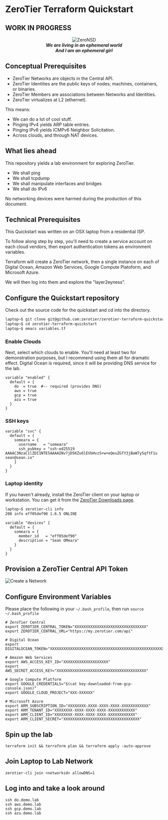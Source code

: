 # ZeroTier Terraform Quickstart

## WORK IN PROGRESS

<p align="center">
<img src="https://avatars.githubusercontent.com/u/4173285?s=200&v=4" alt="ZeroNSD" /><br/>
<b><i>
We are living in an ephemeral world<br/>
And I am an ephemeral girl<br/>
</i></b>
</p>

## Conceptual Prerequisites

* ZeroTier Networks are objects in the Central API.
* ZeroTier Identities are the public keys of nodes; machines, containers, or binaries.
* ZeroTier Members are associations between Networks and Identities.
* ZeroTier virtualizes at L2 (ethernet).

This means:

* We can do a lot of cool stuff.
* Pinging IPv4 yields ARP table entries.
* Pinging IPv6 yields ICMPv6 Neighbor Solicitation.
* Across clouds, and through NAT devices.

## What lies ahead

This repository yields a lab environment for exploring ZeroTier.

- We shall ping
- We shall tcpdump
- We shall manipulate interfaces and bridges
- We shall do IPv6

No networking devices were harmed during the production of
this document.

## Technical Prerequisites

This Quickstart was written on an OSX laptop from a residential ISP. 

To follow along step by step, you'll need to create a service account
on each cloud vendors, then export authentication tokens as
environment variables.

Terraform will create a ZeroTier network, then a single instance on
each of Digital Ocean, Amazon Web Services, Google Compute Platoform,
and Microsoft Azure. 

We will then log into them and explore the "layer2eyness".

## Configure the Quickstart repository

Check out the source code for the quickstart and cd into the
directory.

```bash
laptop~$ git clone git@github.com:zerotier/zerotier-terraform-quickstart.git
laptop~$ cd zerotier-terraform-quickstart
laptop~$ emacs variables.tf
```

### Enable Clouds

Next, select which clouds to enable. You'll need at least two for
demonstration purposes, but I recommend using them all for dramatic
effect. Digital Ocean is required, since it will be providing DNS
service for the lab.

```hcl
variable "enabled" {
  default = {
    do  = true  #-- required (provides DNS)
    aws = true
    gcp = true
    azu = true
  }
}
```

### SSH keys

```hcl
variable "svc" {
  default = {
    someara = {
      username   = "someara"
      ssh_pubkey = "ssh-ed25519 AAAAC3NzaC1lZDI1NTE5AAAAINv7jD5KZu6lEVbHvzS+w+eQeuZGfY3jBaW7y5qftF1u sean@sean.io"
    }
  }
}
```

### Laptop identity

If you haven't already, install the ZeroTier client on your laptop or
workstation. You can get it from the [ZeroTier Downloads page](https://www.zerotier.com/download/).

```bash
laptop~$ zerotier-cli info
200 info eff05def90 1.6.5 ONLINE
```

```hcl
variable "devices" {
  default = {
    someara = {
      member_id   = "eff05def90"
      description = "Sean OMeara"
    }
  }
}
```

## Provision a ZeroTier Central API Token

![Create a Network](https://i.imgur.com/3GDoBaF.png)

## Configure Environment Variables

Please place the following in your ```~/.bash_profile```, then run ```source ~/.bash_profile```

```
# ZeroTier Central
export ZEROTIER_CENTRAL_TOKEN="XXXXXXXXXXXXXXXXXXXXXXXXXXXXXXXX"
export ZEROTIER_CENTRAL_URL="https://my.zerotier.com/api"

# Digital Ocean
export DIGITALOCEAN_TOKEN="XXXXXXXXXXXXXXXXXXXXXXXXXXXXXXXXXXXXXXXXXXXXXXXXXXXXXXXXXXXXXXXX"

# Amazon Web Services
export AWS_ACCESS_KEY_ID="XXXXXXXXXXXXXXXXXXXX"
export AWS_SECRET_ACCESS_KEY="XXXXXXXXXXXXXXXXXXXXXXXXXXXXXXXXXXXXXXXX"

# Google Compute Platform
export GOOGLE_CREDENTIALS="$(cat key-downloaded-from-gcp-console.json)"
export GOOGLE_CLOUD_PROJECT="XXX-XXXXXX"

# Microsoft Azure
export ARM_SUBSCRIPTION_ID="XXXXXXXX-XXXX-XXXX-XXXX-XXXXXXXXXXXX"
export ARM_TENANT_ID="XXXXXXXX-XXXX-XXXX-XXXX-XXXXXXXXXXXX"
export ARM_CLIENT_ID="XXXXXXXX-XXXX-XXXX-XXXX-XXXXXXXXXXXX"
export ARM_CLIENT_SECRET="XXXXXXXXXXXXXXXXXXXXXXXXXXXXXXXXXX"
```

## Spin up the lab

```
terraform init && terraform plan && terraform apply -auto-approve
```

## Join Laptop to Lab Network

```
zerotier-cli join <networkid> allowDNS=1
```

## Log into and take a look around

```
ssh do.demo.lab
ssh aws.demo.lab
ssh gcp.demo.lab
ssh azu.demo.lab
```

